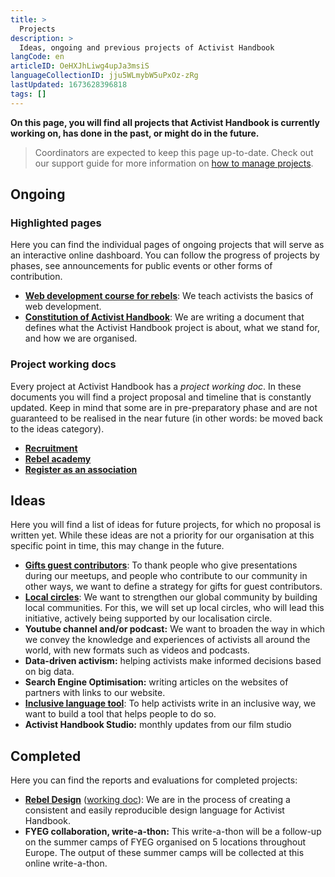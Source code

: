 ```yaml
---
title: >
  Projects
description: >
  Ideas, ongoing and previous projects of Activist Handbook
langCode: en
articleID: OeHXJhLiwg4upJa3msiS
languageCollectionID: jju5WLmybW5uPxOz-zRg
lastUpdated: 1673628396818
tags: []
---
```


**On this page, you will find all projects that Activist Handbook is currently working on, has done in the past, or might do in the future.**

> Coordinators are expected to keep this page up-to-date. Check out our support guide for more information on [how to manage projects](/support/core/manage-projects).

## Ongoing

### Highlighted pages

Here you can find the individual pages of ongoing projects that will serve as an interactive online dashboard. You can follow the progress of projects by phases, see announcements for public events or other forms of contribution.

-   [**Web development course for rebels**](/academy/web-dev): We teach activists the basics of web development.
-   [**Constitution of Activist Handbook**](https://docs.google.com/document/d/1mGicQGPIqF35goMQ6K8Z5MKxfuK2nU4-gf3L3PRxg_g/edit#): We are writing a document that defines what the Activist Handbook project is about, what we stand for, and how we are organised.

### Project working docs

Every project at Activist Handbook has a _project working doc_. In these documents you will find a project proposal and timeline that is constantly updated. Keep in mind that some are in pre-preparatory phase and are not guaranteed to be realised in the near future (in other words: be moved back to the ideas category).

-   [**Recruitment**](https://docs.google.com/document/d/1gsgw1HJN7Xwe3HxCubvQtfmIyomamCQALFA4TC4OAA4/edit?usp=sharing)
-   [**Rebel academy**](https://docs.google.com/document/d/100-uMcacrgm9m5RiHvg-VjO4KAswWVnIubUcoaQnxDM/edit?usp=sharing)
-   [**Register as an association**](https://docs.google.com/document/d/1ug8gcPgdlPh7RVlq2yYBd_Jcic5CltlMaVMc4U8kryA/edit?usp=sharing)

## Ideas

Here you will find a list of ideas for future projects, for which no proposal is written yet. While these ideas are not a priority for our organisation at this specific point in time, this may change in the future.

-   [**Gifts guest contributors**](https://docs.google.com/document/d/1COOLjqggW9aJ_BHYPOQGQSzNSl2tXO14dfa5VLuXvMk/edit?usp=sharing): To thank people who give presentations during our meetups, and people who contribute to our community in other ways, we want to define a strategy for gifts for guest contributors.
-   [**Local circles**](https://docs.google.com/document/d/1RLC8OHYbzKo4v4UDkao27Z2NQIy5OBSc_SXs0uLqMBk/edit?usp=sharing): We want to strengthen our global community by building local communities. For this, we will set up local circles, who will lead this initiative, actively being supported by our localisation circle.
-   **Youtube channel and/or podcast:** We want to broaden the way in which we convey the knowledge and experiences of activists all around the world, with new formats such as videos and podcasts.
-   **Data-driven activism:** helping activists make informed decisions based on big data.
-   **Search Engine Optimisation:** writing articles on the websites of partners with links to our website.
-   [**Inclusive language tool**](https://docs.google.com/document/d/1K-hZGUsg6jryxyHZyE-nRkF9zzfkSSRigdIU4n2jhgA/edit?usp=sharing): To help activists write in an inclusive way, we want to build a tool that helps people to do so.
-   **Activist Handbook Studio:** monthly updates from our film studio

## Completed

Here you can find the reports and evaluations for completed projects:

-   [**Rebel Design**](https://app.pitch.com/app/presentation/64eed5ef-284c-49ed-babe-a549a3247b38/d4eeacde-c563-4631-9b24-c04f84a331d9) ([working doc](https://docs.google.com/document/d/1ug8gcPgdlPh7RVlq2yYBd_Jcic5CltlMaVMc4U8kryA/edit)): We are in the process of creating a consistent and easily reproducible design language for Activist Handbook.
-   **FYEG collaboration, write-a-thon:** This write-a-thon will be a follow-up on the summer camps of FYEG organised on 5 locations throughout Europe. The output of these summer camps will be collected at this online write-a-thon.